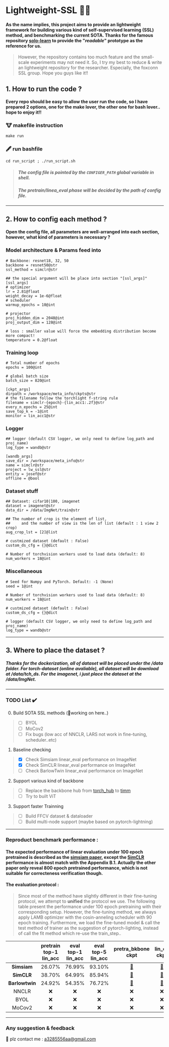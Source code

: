 # Lightweight-SSL 🚀🚀
#### As the name implies, this project aims to provide an lightweight framework for building various kind of self-supervised learning (SSL) method, and benchmarking the current SOTA. Thanks for the famous repository **[solo-learn](https://github.com/vturrisi/solo-learn)** to provide the "*readable*" prototype as the reference for us. 
> However, the repository contains too much feature and the small-scale experiments may not need it. So, I try my best to reduce & write an lightweight repository for the researcher. Especially, the foxconn SSL group. Hope you guys like it!!

## 1. How to run the code ?
#### Every repo should be easy to allow the user run the code, so I have prepared 2 options, one for the **make** lover, the other one for **bash** lover.. hope to enjoy it!!

### 🐮 makefile instruction
`make run`
### 🖋️ run bashfile 
`cd run_script ; ./run_script.sh`
> ##### The config file is pointed by the `CONFIGER_PATH` global variable in shell.
> ##### The pretrain/linea_eval phase will be decided by the path of config file.

---

## 2. How to config each method ?
#### Open the config file, all parameters are well-arranged into each section, however, what kind of parameters is necessary ?

### **Model architecture & Params feed into**
```
# Backbone: resnet18, 32, 50
backbone = resnet50@str
ssl_method = simclr@str

## the special argument will be place into section "[ssl_args]"
[ssl_args]
# optimizer
lr = 2.81@float
weight_decay = 1e-6@float
# scheduler
warmup_epochs = 10@int

# projector
proj_hidden_dim = 2048@int
proj_output_dim = 128@int

# loss : smaller value will force the embedding distribution become more compact!
temperature = 0.2@float
```

### **Training loop**
```
# Total number of epochs
epochs = 100@int

# global batch size
batch_size = 820@int

[ckpt_args]
dirpath = /workspace/meta_info/ckpts@str
# the filename follow the torchlight f-string rule
filename = simclr-{epoch}-{lin_acc1:.2f}@str
every_n_epochs = 25@int
save_top_k = -1@int
monitor = lin_acc1@str
```

### **Logger**
```
## logger (default CSV logger, we only need to define log_path and proj_name)
log_type = wandb@str

[wandb_args]
save_dir = /workspace/meta_info@str
name = simclr@str
project = lw_ssl@str
entity = josef@str
offline = @bool 
```

### **Dataset stuff**
```
## Dataset: cifar10|100, imagenet
dataset = imagenet@str
data_dir = /data/ImgNet/train@str

## The number of crop is the element of list, 
##     and the number of view is the len of list (default : 1 view 2 crop)
aug_crop_lst = [2]@list

# custmized dataset (default : False)
custom_ds_cfg = {}@dict

# Number of torchvision workers used to load data (default: 8)
num_workers = 18@int
```

### **Miscellaneous**
```
# Seed for Numpy and PyTorch. Default: -1 (None)
seed = 1@int

# Number of torchvision workers used to load data (default: 8)
num_workers = 18@int

# custmized dataset (default : False)
custom_ds_cfg = {}@dict

# logger (default CSV logger, we only need to define log_path and proj_name)
log_type = wandb@str
```

---

## 3. Where to place the dataset ?
##### Thanks for the dockerization, all of dataset will be placed under the /data folder. For torch-dataset (online avaliable), all dataset will be download at /data/tch_ds. For the imagenet, i just place the dataset at the /data/ImgNet.

---

### TODO List ✔️
0. Build SOTA SSL methods (🚀working on here..)
> - [ ] BYOL
> - [ ] MoCov2
> - [ ] Fix bugs (low acc of NNCLR, LARS not work in fine-tuning, scheduler..etc)

1. Baseline checking 
> - [x] Check Simsiam linear_eval performance on ImageNet
> - [x] Check SimCLR linear_eval performance on ImageNet
> - [ ] Check BarlowTwin linear_eval performance on ImageNet

2. Support various kind of backbone
> - [ ] Replace the backbone hub from [torch_hub](https://pytorch.org/hub/) to [timm](https://github.com/rwightman/pytorch-image-models)
> - [ ] Try to built ViT

3. Support faster Trainning
> - [ ] Build FFCV dataset & dataloader
> - [ ] Build multi-node support (maybe based on pytorch-lightning)

---

### Reproduct benchmark performance :
#### The expected performance of linear evaluation under 100 epoch pretrained is described as the [simsiam paper](https://arxiv.org/abs/2011.10566), except the [SimCLR](https://arxiv.org/pdf/2002.05709.pdf) performance is almost match with the Appendix B.1. Actually the other paper only reveal 800 epoch pretrained performance, which is not suitable for correcteness verification though.

#### The evaluation protocol : 
> Since most of the method have slightly different in their fine-tuning protocol, we attempt to **unified** the protocol we use. The following table present the performance under 100 epoch pretraining with their corresponding setup. However, the fine-tuning method, we always apply LAMB optimizer with the cosin-anneling scheduler with 90 epoch training. Furthermore, we load the fine-tuned model & call the test method of trainer as the suggestion of pytorch-lighting, instead of call the fit method which re-use the train_step..

|             | pretrain top-1 lin_acc | eval top-1 lin_acc | eval top-5 lin_acc | pretra_bkbone ckpt | lin_clf ckpt |
|:-----------:|:----------------------:|:------------------:|:------------------:|:------------------:|:------------:|
| **Simsiam** |            26.07%           |          76.99%         |          93.10%         |          [🔗](https://drive.google.com/file/d/1XRPgMK-zvYYTNSrY7i4lRD8CEZSUMcCw/view?usp=sharing)         |       [🔗](https://drive.google.com/file/d/14Va9Jd3Pq0nznldPnKBkfbTkaifsZDch/view?usp=sharing)      |
|  **SimCLR** |            38.70%           |          64.99%         |          85.94%         |          [🔗](https://drive.google.com/file/d/1OV7splqRlHoMuJCC8z-p_j_JyBDxsB6e/view?usp=sharing)         |       [🔗](https://drive.google.com/file/d/1XLdvQRU_TjtVIIalZlvedrdAG2tWhL7p/view?usp=sharing)      |
|  **Barlowtwin** |            24.92%           |          54.35%         |          76.72%         |          [🔗](https://drive.google.com/file/d/1DmlX2wnpCgEC9ufgigUxTcPRgyMcWmiz/view?usp=sharing)         |       [🔗](https://drive.google.com/file/d/1O-g_D9RN_u-okxyfwWSNR1GXpQewUnDH/view?usp=sharing)      |
|    NNCLR    |            ❌           |          ❌         |          ❌         |          ❌         |       ❌      |
|     BYOL    |            ❌           |          ❌         |          ❌         |          ❌         |       ❌      |
|    MoCov2   |            ❌           |          ❌         |          ❌         |          ❌         |       ❌      |

---

### Any suggestion & feedback 
📧 plz contact me : a3285556aa@gmail.com